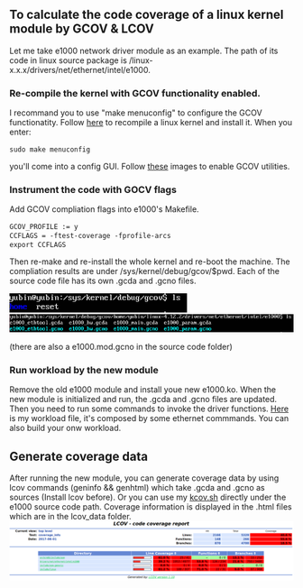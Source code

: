 ## To calculate the code coverage of a linux kernel module by GCOV & LCOV

Let me take e1000 network driver module as an example. The path of its code in linux source package is /linux-x.x.x/drivers/net/ethernet/intel/e1000. 

### Re-compile the kernel with GCOV functionality enabled.
I recommand you to use "make menuconfig" to configure the GCOV functionatity. Follow [here](https://medium.freecodecamp.org/building-and-installing-the-latest-linux-kernel-from-source-6d8df5345980) to recompile a linux kernel and install it. When you enter:
```
sudo make menuconfig
```
you'll come into a config GUI. Follow [these](https://github.com/DanielYubinFan/Kernel_Modules_Coverage/issues/1) images to enable GCOV utilities. 

### Instrument the code with GOCV flags
Add GCOV compliation flags into e1000's Makefile. 
```
GCOV_PROFILE := y
CCFLAGS = -ftest-coverage -fprofile-arcs
export CCFLAGS
```
Then re-make and re-install the whole kernel and re-boot the machine. The compliation results are under /sys/kernel/debug/gcov/$pwd. Each of the source code file has its own .gcda and .gcno files.

![](https://github.com/DanielYubinFan/Kernel_Modules_Coverage/blob/master/Screenshot%20from%202017-08-02%2014:16:07.png)
![](https://github.com/DanielYubinFan/Kernel_Modules_Coverage/blob/master/Screenshot%20from%202017-08-02%2014:17:18.png)

(there are also a e1000.mod.gcno in the source code folder)

### Run workload by the new module
Remove the old e1000 module and install youe new e1000.ko. When the new module is initialized and run, the .gcda and .gcno files are updated. Then you need to run some commands to invoke the driver functions. [Here](https://github.com/DanielYubinFan/Kernel_Modules_Coverage/blob/master/workload.sh) is my workload file, it's composed by some ethernet commmands. You can also build your onw workload. 

## Generate coverage data
After running the new module, you can generate coverage data by using lcov commands (geninfo && genhtml) which take .gcda and .gcno as sources (Install lcov before). Or you can use my [kcov.sh](https://github.com/DanielYubinFan/Kernel_Modules_Coverage/blob/master/kcov.sh) directly under the e1000 source code path.
Coverage information is displayed in the .html files which are in the lcov_data folder.
![](https://github.com/DanielYubinFan/Kernel_Modules_Coverage/blob/master/Screenshot%20from%202017-08-02%2014:44:05.png)















